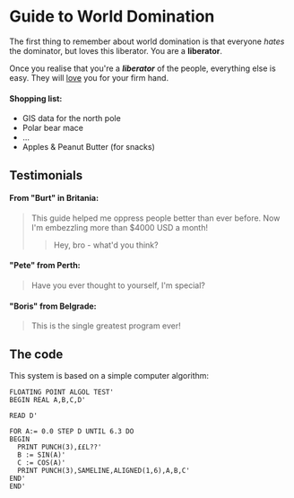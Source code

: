 # Guide to World Domination

The first thing to remember about world domination is that everyone _hates_
the dominator, but loves this liberator. You are a **liberator**.

Once you realise that you're a ***liberator*** of the people, everything
else is easy. They will [love](https://en.wikipedia.org/wiki/Love) you for
your firm hand.

#### Shopping list:

  * GIS data for the north pole
  * Polar bear mace
  * ...
  * Apples &amp; Peanut Butter (for snacks)


## Testimonials

#### From "Burt" in Britania:

> This guide helped me oppress people
> better than ever before. Now I'm
> embezzling more than $4000 USD a
> month!
>
> > Hey, bro - what'd you think?

#### "Pete" from Perth:

> Have you ever thought to yourself,
> I'm special?

#### "Boris" from Belgrade:

> This is the single greatest program ever!


## The code

This system is based on a simple computer algorithm:

    FLOATING POINT ALGOL TEST'
    BEGIN REAL A,B,C,D'

    READ D'

    FOR A:= 0.0 STEP D UNTIL 6.3 DO
    BEGIN
      PRINT PUNCH(3),££L??'
      B := SIN(A)'
      C := COS(A)'
      PRINT PUNCH(3),SAMELINE,ALIGNED(1,6),A,B,C'
    END'
    END'
